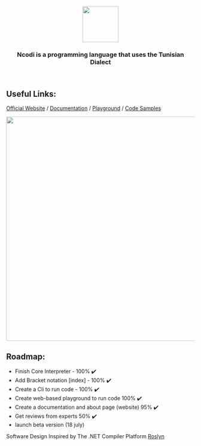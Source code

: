 <h1 align="center">
  <img src="https://github.com/azizamari/Ncodi/blob/0c25d9232d3cd601e3fcac9cac83a97be168658d/icon-05.png" width="96px"/>
</h1>
<h3 align="center">Ncodi is a programming language that uses the Tunisian Dialect</h3><br>

## Useful Links:
[Official Website](https://ncodi.herokuapp.com/) /
[Documentation](https://ncodi.herokuapp.com/docs/) /
[Playground](https://ncodi.herokuapp.com/playground/) / 
[Code Samples](https://ncodi.herokuapp.com/samples/)

<img align="center" src="https://github.com/azizamari/azizamari.github.io/blob/52696e34faaf18b59c62d4dc55b5aeee447f1b72/images/projects/ncodi.gif" width="600" height="auto" />

## Roadmap:
* Finish Core Interpreter - 100% ✔️
* Add Bracket notation [index] - 100% ✔️
* Create a Cli to run code - 100% ✔️
* Create web-based playground to run code 100% ✔️
* Create a documentation and about page (website) 95% ✔️
* Get reviews from experts 50% ✔️
* launch beta version (18 july)

Software Design Inspired by The .NET Compiler Platform [Roslyn](https://github.com/dotnet/roslyn)

